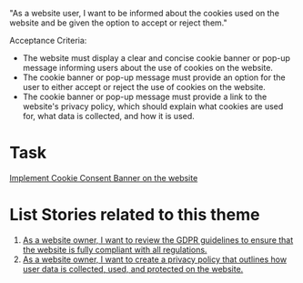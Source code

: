 "As a website user, I want to be informed about the cookies used on the website and be given the option to accept or reject them."

Acceptance Criteria:

* The website must display a clear and concise cookie banner or pop-up message informing users about the use of cookies on the website.
* The cookie banner or pop-up message must provide an option for the user to either accept or reject the use of cookies on the website.
* The cookie banner or pop-up message must provide a link to the website's privacy policy, which should explain what cookies are used for, what data is collected, and how it is used.

# Task 
[ Implement Cookie Consent Banner on the website](https://github.com/amm33/mywebclass-agile-docs/blob/446e6d65ce992a25e04322e00c53fcefee2a6ed5/documentation/templates/theme/initiatives/epics/stories/tasks/task11.md)

# List Stories related to this theme
1. [As a website owner, I want to review the GDPR guidelines to ensure that the website is fully compliant with all regulations.](https://github.com/amm33/mywebclass-agile-docs/blob/cdee7200ff0a310b974bb5e16f00c12bb0c2874a/documentation/templates/theme/initiatives/epics/stories/story10.md)
2. [As a website owner, I want to create a privacy policy that outlines how user data is collected, used, and protected on the website.](https://github.com/amm33/mywebclass-agile-docs/blob/8fb3bae3c23cb439da1deab58587aff43a7325cf/documentation/templates/theme/initiatives/epics/stories/story12.md)
